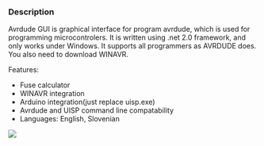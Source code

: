 ### Description ###
Avrdude GUI is graphical interface for program avrdude, which is used for programming microcontrolers. It is written using .net 2.0 framework, and only works under Windows. It supports all programmers as AVRDUDE does. You also need to download WINAVR.

Features:
  * Fuse calculator
  * WINAVR integration
  * Arduino integration(just replace uisp.exe)
  * Avrdude and UISP command line compatability
  * Languages: English, Slovenian

[![](http://creativecommons.org/images/public/cc-GPL-a.png)](http://creativecommons.org/licenses/GPL/2.0/deed.sl)